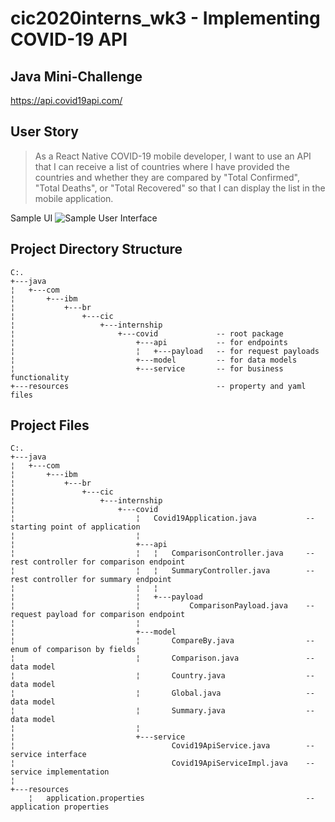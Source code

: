 # cic2020interns_wk3 - Implementing COVID-19 API
## Java Mini-Challenge
https://api.covid19api.com/

## User Story
 
 > As a React Native COVID-19 mobile developer, I want to use an API that I can receive a list of countries where I have provided the countries and whether they are compared by "Total Confirmed", "Total Deaths", or "Total Recovered" so that I can display the list in the mobile application.

Sample UI
![Sample User Interface](https://media.github.ibm.com/user/203313/files/8ecc4a00-bb67-11ea-944a-17d4b83d1486)

## Project Directory Structure 
```
C:.
+---java
¦   +---com
¦       +---ibm
¦           +---br
¦               +---cic
¦                   +---internship
¦                       +---covid             -- root package
¦                           +---api           -- for endpoints  
¦                           ¦   +---payload   -- for request payloads
¦                           +---model         -- for data models
¦                           +---service       -- for business functionality
+---resources                                 -- property and yaml files
```

## Project Files
```
C:.
+---java
¦   +---com
¦       +---ibm
¦           +---br
¦               +---cic
¦                   +---internship
¦                       +---covid
¦                           ¦   Covid19Application.java           -- starting point of application
¦                           ¦
¦                           +---api
¦                           ¦   ¦   ComparisonController.java     -- rest controller for comparison endpoint
¦                           ¦   ¦   SummaryController.java        -- rest controller for summary endpoint
¦                           ¦   ¦
¦                           ¦   +---payload
¦                           ¦           ComparisonPayload.java    -- request payload for comparison endpoint
¦                           ¦
¦                           +---model
¦                           ¦       CompareBy.java                -- enum of comparison by fields
¦                           ¦       Comparison.java               -- data model
¦                           ¦       Country.java                  -- data model
¦                           ¦       Global.java                   -- data model
¦                           ¦       Summary.java                  -- data model
¦                           ¦
¦                           +---service
¦                                   Covid19ApiService.java        -- service interface
¦                                   Covid19ApiServiceImpl.java    -- service implementation
¦
+---resources
    ¦   application.properties                                    -- application properties
```
